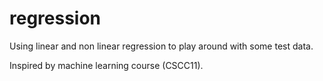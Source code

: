 # regression
Using linear and non linear regression to play around with some test data.

Inspired by machine learning course (CSCC11).
